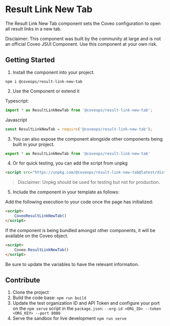 # Result Link New Tab

The Result Link New Tab component sets the Coveo configuration to open all result links in a new tab.

Disclaimer: This component was built by the community at large and is not an official Coveo JSUI Component. Use this component at your own risk.

## Getting Started

1. Install the component into your project.

```
npm i @coveops/result-link-new-tab
```

2. Use the Component or extend it

Typescript:

```javascript
import * as ResultLinkNewTab from '@coveops/result-link-new-tab';
```

Javascript

```javascript
const ResultLinkNewTab = require('@coveops/result-link-new-tab');
```

3. You can also expose the component alongside other components being built in your project.

```javascript
export * as ResultLinkNewTab from '@coveops/result-link-new-tab'
```

4. Or for quick testing, you can add the script from unpkg

```html
<script src="https://unpkg.com/@coveops/result-link-new-tab@latest/dist/index.min.js"></script>
```

> Disclaimer: Unpkg should be used for testing but not for production.

5. Include the component in your template as follows:

Add the following execution to your code once the page has initialized:

```html
<script>
    CoveoResultLinkNewTab()        
</script>
```

If the component is being bundled amongst other components, it will be available on the Coveo object.

```html
<script>
    Coveo.ResultLinkNewTab()        
</script>
```

Be sure to update the variables to have the relevant information.

## Contribute

1. Clone the project
2. Build the code base: `npm run build`
3. Update the test organization ID and API Token and configure your port on the `npm serve` script in the `package.json`: `--org-id <ORG_ID> --token <ORG_KEY> --port 8080`
4. Serve the sandbox for live development `npm run serve`
